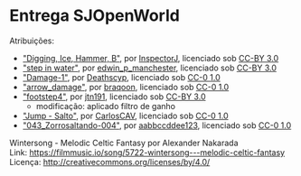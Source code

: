 # Entrega SJOpenWorld

Atribuições:

- ["Digging, Ice, Hammer, B"](https://freesound.org/people/InspectorJ/sounds/420877/), por [InspectorJ](https://freesound.org/people/InspectorJ/), licenciado sob [CC-BY 3.0](http://creativecommons.org/licenses/by/3.0/)
- ["step in water"](https://freesound.org/people/edwin_p_manchester/sounds/1858/), por [edwin_p_manchester](https://freesound.org/people/edwin_p_manchester/), licenciado sob [CC-BY 3.0](http://creativecommons.org/licenses/by/3.0/)
- ["Damage-1"](https://freesound.org/people/Deathscyp/sounds/404109/), por [Deathscyp](https://freesound.org/people/Deathscyp/), licenciado sob [CC-0 1.0](http://creativecommons.org/publicdomain/zero/1.0/)
- ["arrow_damage"](https://freesound.org/people/braqoon/sounds/161098/), por [braqoon](https://freesound.org/people/braqoon/), licenciado sob [CC-0 1.0](http://creativecommons.org/publicdomain/zero/1.0/)
- ["footstep4"](https://freesound.org/people/jtn191/sounds/514254/), por [jtn191](https://freesound.org/people/jtn191/), licenciado sob [CC-BY 3.0](http://creativecommons.org/licenses/by/3.0/)
    - modificação: aplicado filtro de ganho
- ["Jump - Salto"](https://freesound.org/people/CarlosCAV/sounds/246016/), por [CarlosCAV](https://freesound.org/people/CarlosCAV/), licenciado sob [CC-0 1.0](http://creativecommons.org/licenses/zero/1.0/)
- ["043_Zorrosaltando-004"](https://freesound.org/people/aabbccddee123/sounds/469945/), por [aabbccddee123](https://freesound.org/people/aabbccddee123/), licenciado sob [CC-0 1.0](http://creativecommons.org/licenses/zero/1.0/)
 
Wintersong - Melodic Celtic Fantasy por Alexander Nakarada  
Link: https://filmmusic.io/song/5722-wintersong---melodic-celtic-fantasy  
Licença: http://creativecommons.org/licenses/by/4.0/